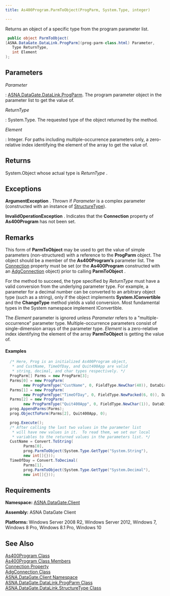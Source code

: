 ```yaml
---
title: As400Program.ParmToObject(ProgParm, System.Type, integer)

---
```


Returns an object of a specific type from the program parameter list.

```cs
 public object ParmToObject(
[ASNA.DataGate.DataLink.ProgParm](prog-parm-class.html) Parameter,
   Type ReturnType,
   int Element
);
```


## Parameters



 *Parameter* 

: 
[ASNA.DataGate.DataLink.ProgParm](prog-parm-class.html).  The 
						program parameter object in the parameter list to get the value of. 

 *ReturnType* 

: System.Type.  The requested type of the object returned by the method. 

 *Element* 

: Integer.  For paths including multiple-occurrence parameters only, a 
										zero-relative index identifying the element of the array to get the value 
										of.


## Returns

System.Object whose actual type is *ReturnType* .
## Exceptions

**ArgumentException** . Thrown if *Parameter* is a complex parameter (constructed with an instance of [StructureType](structure-type-class.html)).

**InvalidOperationException** . Indicates that the **Connection** property of **As400Program** has not been set.
## Remarks

This form of **ParmToObject** may be used to get the value of simple parameters (non-structured) with a reference to the **ProgParm** object. The object should be a member of the **As400Program’s** parameter list. The [Connection](as400program-class-connection-property.html) property must be set (or the **As400Program** constructed with an [ AdgConnection](adg-connection-class.html) object) prior to calling **ParmToObject** .

For the method to succeed, the type specified by *ReturnType* must have a valid conversion from the underlying parameter type. For example, a parameter for a decimal number can be converted to an arbitrary object type (such as a string), only if the object implements **System.IConvertible** and the **ChangeType** method yields a valid conversion. Most fundamental types in the System namespace implement IConvertible.

The *Element* parameter is ignored unless *Parameter* refers to a "multiple-occurrence" parameter type. Multiple-occurrence parameters consist of single-dimension arrays of the parameter type. *Element* is a zero-relative index identifying the element of the array **ParmToObject** is getting the value of.

#### Examples

```cs 
  /* Here, Prog is an initialized As400Program object, 
   * and CustName, TimeOfDay, and Quit400App are valid
   * string, decimal, and char types respectively. */
  ProgParm[] Parms = new ProgParm[3];
  Parms[0] = new ProgParm(
        new ProgParmType("CustName", 0, FieldType.NewChar(40)), DataDirection.Output);
  Parms[1] = new ProgParm(
        new ProgParmType("TimeOfDay", 0, FieldType.NewPacked(6, 0)), DataDirection.Output);
  Parms[2] = new ProgParm(
        new ProgParmType("Quit400App", 0, FieldType.NewChar(1)), DataDirection.Input);
  prog.AppendParms(Parms);
  prog.ObjectToParm(Parms[2], Quit400App, 0);

  prog.Execute();
  /* After calling the last two values in the parameter list
   * will have new values in it.  To read them, we set our local 
   * variables to the returned values in the parameters list. */
  CustName = Convert.ToString(
        Parms[0],
        prog.ParmToObject(System.Type.GetType("System.String"),
        new int[]{}));
  TimeOfDay = Convert.ToDecimal(
        Parms[1],
        prog.ParmToObject(System.Type.GetType("System.Decimal"),
        new int[]{}));
```

## Requirements

**Namespace:** [ASNA.DataGate.Client](datagate-client-namespace.html) 

**Assembly:** ASNA DataGate Client

**Platforms:** Windows Server 2008 R2, Windows Server 2012, Windows 7, Windows 8 Pro, Windows 8.1 Pro, Windows 10
## See Also


[As400Program Class](as400program-class.html)
      <br />
[As400Program Class Members](as400program-members.html)
      <br />
[Connection Property](as400program-class-connection-property.html)
      <br />
[AdgConnection Class](adg-connection-class.html)
      <br />
[ASNA.DataGate.Client Namespace](datagate-client-namespace.html)
      <br />
[ASNA.DataGate.DataLink.ProgParm Class](prog-parm-class.html)
      <br />
[ASNA.DataGate.DataLink.StructureType Class](structure-type-class.html)

